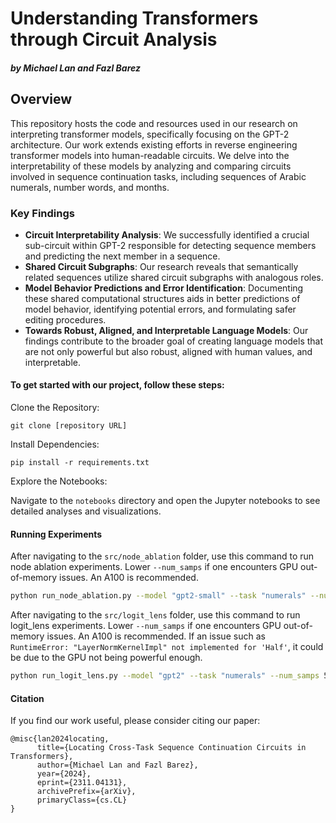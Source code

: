 # Understanding Transformers through Circuit Analysis 
##### by Michael Lan and Fazl Barez

## Overview

This repository hosts the code and resources used in our research on interpreting transformer models, specifically focusing on the GPT-2 architecture. Our work extends existing efforts in reverse engineering transformer models into human-readable circuits. We delve into the interpretability of these models by analyzing and comparing circuits involved in sequence continuation tasks, including sequences of Arabic numerals, number words, and months.

### Key Findings

- **Circuit Interpretability Analysis**: We successfully identified a crucial sub-circuit within GPT-2 responsible for detecting sequence members and predicting the next member in a sequence.
- **Shared Circuit Subgraphs**: Our research reveals that semantically related sequences utilize shared circuit subgraphs with analogous roles.
- **Model Behavior Predictions and Error Identification**: Documenting these shared computational structures aids in better predictions of model behavior, identifying potential errors, and formulating safer editing procedures.
- **Towards Robust, Aligned, and Interpretable Language Models**: Our findings contribute to the broader goal of creating language models that are not only powerful but also robust, aligned with human values, and interpretable.


#### To get started with our project, follow these steps:

Clone the Repository: 

`` git clone [repository URL] ``

Install Dependencies:

`` pip install -r requirements.txt ``

Explore the Notebooks:

Navigate to the ``notebooks`` directory and open the Jupyter notebooks to see detailed analyses and visualizations.

#### Running Experiments

After navigating to the `src/node_ablation` folder, use this command to run node ablation experiments. Lower `--num_samps` if one encounters GPU out-of-memory issues. An A100 is recommended.

```bash
python run_node_ablation.py --model "gpt2-small" --task "numerals" --num_samps 512 --threshold 20 --one_iter
```

After navigating to the `src/logit_lens` folder, use this command to run logit_lens experiments. Lower `--num_samps` if one encounters GPU out-of-memory issues. An A100 is recommended. If an issue such as `RuntimeError: "LayerNormKernelImpl" not implemented for 'Half'`, it could be due to the GPU not being powerful enough.

```bash
python run_logit_lens.py --model "gpt2" --task "numerals" --num_samps 512
```

#### Citation
If you find our work useful, please consider citing our paper:

```
@misc{lan2024locating,
      title={Locating Cross-Task Sequence Continuation Circuits in Transformers}, 
      author={Michael Lan and Fazl Barez},
      year={2024},
      eprint={2311.04131},
      archivePrefix={arXiv},
      primaryClass={cs.CL}
}

```
